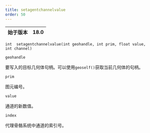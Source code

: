 ```yaml
---
title: setagentchannelvalue
order: 50
---
```

| 始于版本 | 18.0 |
| --- | --- |

`int  setagentchannelvalue(int geohandle, int prim, float value, int channel)`

`geohandle`

要写入的目标几何体句柄。可以使用`geoself()`获取当前几何体的句柄。

`prim`

图元编号。

`value`

通道的新数值。

`index`

代理骨骼系统中通道的索引号。
